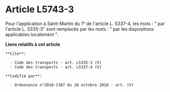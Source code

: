 # Article L5743-3

Pour l'application à Saint-Martin du 1° de l'article L. 5337-4, les mots : " par l'article L. 5335-3" sont remplacés par les
mots : " par les dispositions applicables localement ".

**Liens relatifs à cet article**

	**Cite**:

	  - Code des transports - art. L5335-3 (V)
	  - Code des transports - art. L5337-4 (V)

	**Codifié par**:

	  - Ordonnance n°2010-1307 du 28 octobre 2010 - art. (V)
